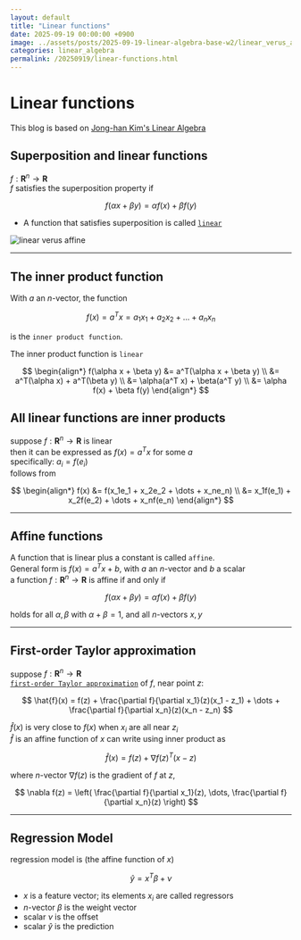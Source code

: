 ```yaml
---
layout: default
title: "Linear functions"
date: 2025-09-19 00:00:00 +0900
image: ../assets/posts/2025-09-19-linear-algebra-base-w2/linear_verus_affine.png
categories: linear_algebra
permalink: /20250919/linear-functions.html
---
```


# Linear functions

This blog is based on [Jong-han Kim's Linear Algebra](https://jonghank.github.io/ase2910.html)

## Superposition and linear functions

$f: \mathbf{R}^n \rightarrow \mathbf{R}$  
$f$ satisfies the superposition property if

$$
f(\alpha x + \beta y) = \alpha f(x) + \beta f(y)
$$

- A function that satisfies superposition is called [`linear`](https://en.wikipedia.org/wiki/Linear_function)

![linear verus affine](../assets/posts/2025-09-19-linear-algebra-base-w2/linear_verus_affine.png)

---

## The inner product function

With $a$ an $n$-vector, the function

$$
f(x) = a^Tx = a_1 x_1 + a_2 x_2 + \dots + a_n x_n
$$

is the `inner product function`.

The inner product function is `linear`

$$
\begin{align*}
f(\alpha x + \beta y) &= a^T(\alpha x + \beta y) \\
                      &= a^T(\alpha x) + a^T(\beta y) \\
                      &= \alpha(a^T x) + \beta(a^T y) \\
                      &= \alpha f(x) + \beta f(y)
\end{align*}
$$

## All linear functions are inner products

suppose $f: \mathbf{R}^n \rightarrow \mathbf{R}$ is linear  
then it can be expressed as $f(x) = a^T x$ for some $a$  
specifically: $a_i = f(e_i)$  
follows from

$$
\begin{align*}
f(x) &= f(x_1e_1 + x_2e_2 + \dots + x_ne_n) \\
&= x_1f(e_1) + x_2f(e_2) + \dots + x_nf(e_n)
\end{align*}
$$

---

## Affine functions

A function that is linear plus a constant is called `affine`.  
General form is $f(x) = a^T x + b$, with $a$ an $n$-vector and $b$ a scalar  
a function $f: \mathbf{R}^n \rightarrow \mathbf{R}$ is affine if and only if

$$
f(\alpha x + \beta y) = \alpha f(x) + \beta f(y)
$$

holds for all $\alpha, \beta$ with $\alpha + \beta = 1$, and all $n$-vectors $x, y$

---

## First-order Taylor approximation

suppose $f: \mathbf{R}^n \rightarrow \mathbf{R}$  
[`first-order Taylor approximation`](https://en.wikipedia.org/wiki/Taylor%27s_theorem) of $f$, near point $z$:

$$
\hat{f}(x) = f(z) + \frac{\partial f}{\partial x_1}(z)(x_1 - z_1) + \dots + \frac{\partial f}{\partial x_n}(z)(x_n - z_n)
$$

$\hat{f}(x)$ is very close to $f(x)$ when $x_i$ are all near $z_i$  
$\hat{f}$ is an affine function of $x$
can write using inner product as

$$
\hat{f}(x) = f(z) + \nabla f(z)^T(x - z)
$$

where $n$-vector $\nabla f(z)$ is the gradient of $f$ at $z$,

$$
\nabla f(z) = \left( \frac{\partial f}{\partial x_1}(z), \dots, \frac{\partial f}{\partial x_n}(z) \right)
$$

---

## Regression Model

regression model is (the affine function of $x$)

$$
\hat{y} = x^T\beta + \nu
$$

- $x$ is a feature vector; its elements $x_i$ are called regressors
- $n$-vector $\beta$ is the weight vector
- scalar $\nu$ is the offset
- scalar $\hat{y}$ is the prediction
